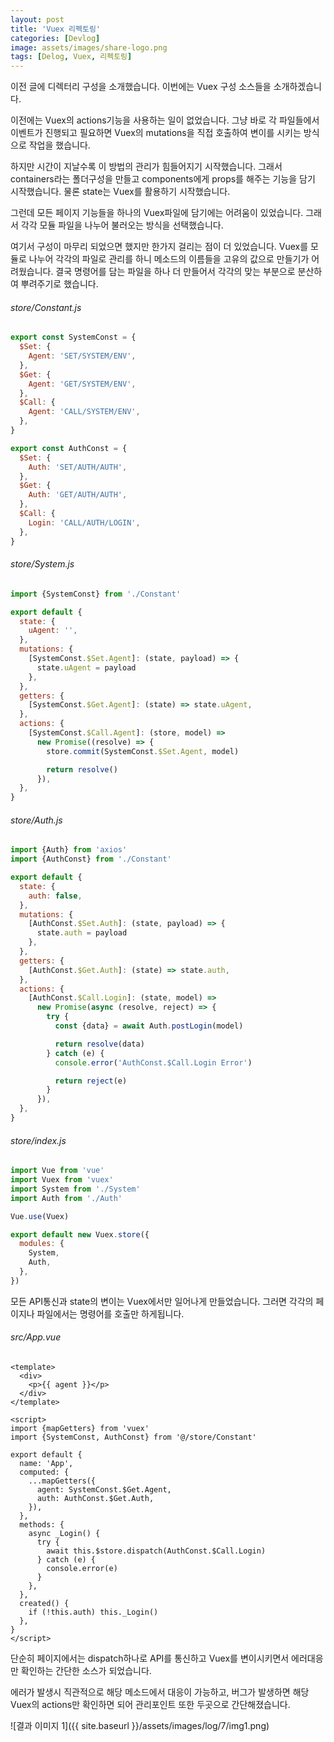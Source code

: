 ```yaml
---
layout: post
title: 'Vuex 리펙토링'
categories: [Devlog]
image: assets/images/share-logo.png
tags: [Delog, Vuex, 리펙토링]
---
```


이전 글에 디렉터리 구성을 소개했습니다. 이번에는 Vuex 구성 소스들을 소개하겠습니다.

이전에는 Vuex의 actions기능을 사용하는 일이 없었습니다. 그냥 바로 각 파일들에서 이벤트가 진행되고 필요하면 Vuex의 mutations을 직접 호출하여 변이를 시키는 방식으로 작업을 했습니다.

하지만 시간이 지날수록 이 방법의 관리가 힘들어지기 시작했습니다. 그래서 containers라는 폴더구성을 만들고 components에게 props를 해주는 기능을 담기 시작했습니다. 물론 state는 Vuex를 활용하기 시작했습니다.

그런데 모든 페이지 기능들을 하나의 Vuex파일에 담기에는 어려움이 있었습니다. 그래서 각각 모듈 파일을 나누어 불러오는 방식을 선택했습니다.

여기서 구성이 마무리 되었으면 했지만 한가지 걸리는 점이 더 있었습니다. Vuex를 모듈로 나누어 각각의 파일로 관리를 하니 메소드의 이름들을 고유의 값으로 만들기가 어려웠습니다. 결국 명령어를 담는 파일을 하나 더 만들어서 각각의 맞는 부분으로 분산하여 뿌려주기로 했습니다.

###### store/Constant.js

```javascript
export const SystemConst = {
  $Set: {
    Agent: 'SET/SYSTEM/ENV',
  },
  $Get: {
    Agent: 'GET/SYSTEM/ENV',
  },
  $Call: {
    Agent: 'CALL/SYSTEM/ENV',
  },
}

export const AuthConst = {
  $Set: {
    Auth: 'SET/AUTH/AUTH',
  },
  $Get: {
    Auth: 'GET/AUTH/AUTH',
  },
  $Call: {
    Login: 'CALL/AUTH/LOGIN',
  },
}
```

###### store/System.js

```javascript
import {SystemConst} from './Constant'

export default {
  state: {
    uAgent: '',
  },
  mutations: {
    [SystemConst.$Set.Agent]: (state, payload) => {
      state.uAgent = payload
    },
  },
  getters: {
    [SystemConst.$Get.Agent]: (state) => state.uAgent,
  },
  actions: {
    [SystemConst.$Call.Agent]: (store, model) =>
      new Promise((resolve) => {
        store.commit(SystemConst.$Set.Agent, model)

        return resolve()
      }),
  },
}
```

###### store/Auth.js

```javascript
import {Auth} from 'axios'
import {AuthConst} from './Constant'

export default {
  state: {
    auth: false,
  },
  mutations: {
    [AuthConst.$Set.Auth]: (state, payload) => {
      state.auth = payload
    },
  },
  getters: {
    [AuthConst.$Get.Auth]: (state) => state.auth,
  },
  actions: {
    [AuthConst.$Call.Login]: (state, model) =>
      new Promise(async (resolve, reject) => {
        try {
          const {data} = await Auth.postLogin(model)

          return resolve(data)
        } catch (e) {
          console.error('AuthConst.$Call.Login Error')

          return reject(e)
        }
      }),
  },
}
```

###### store/index.js

```javascript
import Vue from 'vue'
import Vuex from 'vuex'
import System from './System'
import Auth from './Auth'

Vue.use(Vuex)

export default new Vuex.store({
  modules: {
    System,
    Auth,
  },
})
```

모든 API통신과 state의 변이는 Vuex에서만 일어나게 만들었습니다. 그러면 각각의 페이지나 파일에서는 명령어를 호출만 하게됩니다.

###### src/App.vue

```vue
<template>
  <div>
    <p>{{ agent }}</p>
  </div>
</template>

<script>
import {mapGetters} from 'vuex'
import {SystemConst, AuthConst} from '@/store/Constant'

export default {
  name: 'App',
  computed: {
    ...mapGetters({
      agent: SystemConst.$Get.Agent,
      auth: AuthConst.$Get.Auth,
    }),
  },
  methods: {
    async _Login() {
      try {
        await this.$store.dispatch(AuthConst.$Call.Login)
      } catch (e) {
        console.error(e)
      }
    },
  },
  created() {
    if (!this.auth) this._Login()
  },
}
</script>
```

단순히 페이지에서는 dispatch하나로 API를 통신하고 Vuex를 변이시키면서 에러대응만 확인하는 간단한 소스가 되었습니다.

에러가 발생시 직관적으로 해당 메소드에서 대응이 가능하고, 버그가 발생하면 해당 Vuex의 actions만 확인하면 되어 관리포인트 또한 두곳으로 간단해졌습니다.

![결과 이미지 1]({{ site.baseurl }}/assets/images/log/7/img1.png)
